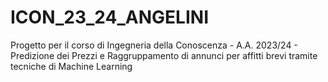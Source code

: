 # ICON_23_24_ANGELINI
Progetto per il corso di Ingegneria della Conoscenza - A.A. 2023/24 - Predizione dei Prezzi e Raggruppamento di annunci per affitti brevi tramite tecniche di Machine Learning
